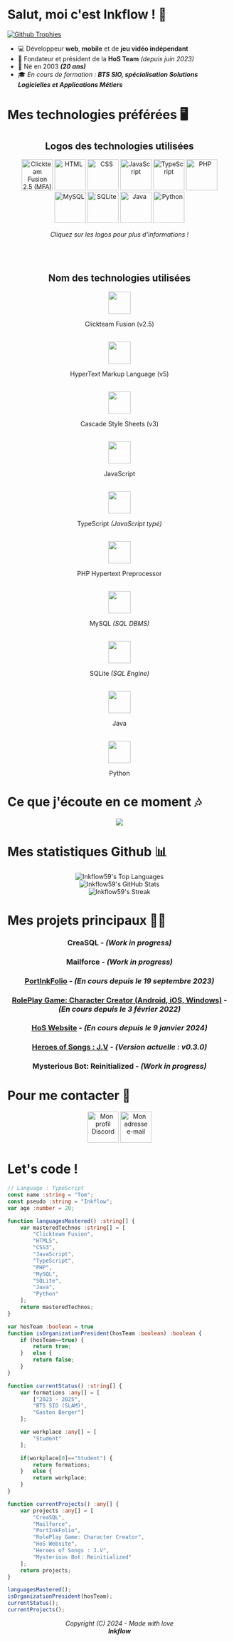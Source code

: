# Salut, moi c'est Inkflow ! 👋
[![Github Trophies](https://github-profile-trophy.vercel.app/?username=Inkflow59&theme=matrix&rank=SECRET,SSS,SS,S,AAA,AA,A,B,C)](https://github.com/ryo-ma/github-profile-trophy)<br>
- 💻 Développeur **web**, **mobile** et de **jeu vidéo indépendant**
- 👑 Fondateur et président de la **HoS Team** *(depuis juin 2023)*
- 🎂 Né en 2003 ***(20 ans)***
- 🎓 *En cours de formation : **BTS SIO, spécialisation Solutions Logicielles et Applications Métiers***

# Mes technologies préférées 🖥️
<div align="center">
  <h2>Logos des technologies utilisées</h2>
</div>

<div align="center">
<a href="https://www.clickteam.com/clickteam-fusion-2-5"><img src="technoIcons/mfaLogo.svg" width="70" height="70" alt="Clickteam Fusion 2.5 (MFA)"></a>
<a href="https://wikipedia.org/wiki/Hypertext_Markup_Language"><img src="technoIcons/htmlLogo.svg" width="70" height="70" alt="HTML"></a>
<a href="https://wikipedia.org/wiki/CSS"><img src="technoIcons/cssLogo.svg" width="70" height="70" alt="CSS"></a>
<a href="https://wikipedia.org/wiki/JavaScript"><img src="technoIcons/jsLogo.svg" width="70" height="70" alt="JavaScript"></a>
<a href="https://wikipedia.org/wiki/TypeScript"><img src="technoIcons/tsLogo.svg" width="70" height="70" alt="TypeScript"></a>
<a href="https://wikipedia.org/wiki/PHP"><img src="technoIcons/phpLogo.svg" width="70" height="70" alt="PHP"></a>
<a href="https://wikipedia.org/wiki/MySQL"><img src="technoIcons/mysqlLogo.svg" width="70" height="70" alt="MySQL"></a>
<a href="https://wikipedia.org/wiki/SQLite"><img src="technoIcons/sqliteLogo.svg" width="70" height="70" alt="SQLite"></a>
<a href="https://wikipedia.org/wiki/Java_(programming_language)"><img src="technoIcons/javaLogo.svg" width="70" height="70" alt="Java"></a>
<a href="https://wikipedia.org/wiki/Python_(programming_language)"><img src="technoIcons/pyLogo.svg" width="70" height="70" alt="Python"></a>

<p><em>Cliquez sur les logos pour plus d'informations !</em></p>
</div>
<br>
<br>
<div align="center">
  <h2>Nom des technologies utilisées</h2>
</div>

<div align="center">
  <img src="technoIcons/mfaLogo.svg" width="50" height="50"><p>Clickteam Fusion (v2.5)</p><br>
  <img src="technoIcons/htmlLogo.svg" width="50" height="50"><p>HyperText Markup Language (v5)</p><br>
  <img src="technoIcons/cssLogo.svg" width="50" height="50"><p>Cascade Style Sheets (v3)</p><br>
  <img src="technoIcons/jsLogo.svg" width="50" height="50"><p>JavaScript</p><br>
  <img src="technoIcons/tsLogo.svg" width="50" height="50"><p>TypeScript <em>(JavaScript typé)</em></p><br>
  <img src="technoIcons/phpLogo.svg" width="50" height="50"><p>PHP Hypertext Preprocessor</p><br>
  <img src="technoIcons/mysqlLogo.svg" width="50" height="50"><p>MySQL <em>(SQL DBMS)</em></p><br>
  <img src="technoIcons/sqliteLogo.svg" width="50" height="50"><p>SQLite <em>(SQL Engine)</em></p><br>
  <img src="technoIcons/javaLogo.svg" width="50" height="50"><p>Java</p><br>
  <img src="technoIcons/pyLogo.svg" width="50" height="50"><p>Python</p>
</div>

# Ce que j'écoute en ce moment 🎶
<div align="center">
  <a href="https://open.spotify.com/user/11127395499"><img src="https://spotify-recently-played-readme.vercel.app/api?user=11127395499&unique=true"/></a>
</div>

# Mes statistiques Github 📊
<div align="center">
<img src="https://github-readme-stats.vercel.app/api/top-langs/?username=Inkflow59&theme=chartreuse-dark&show_icons=true&hide_border=true&layout=compact" alt="Inkflow59's Top Languages"/><br>
<img src="https://github-readme-stats.vercel.app/api?username=Inkflow59&theme=chartreuse-dark&show_icons=true&hide_border=true&count_private=true" alt="Inkflow59's GitHub Stats"/><br>
<img src="https://github-readme-streak-stats.herokuapp.com/?user=Inkflow59&theme=chartreuse-dark&hide_border=true" alt="Inkflow59's Streak"/>
</div>

# Mes projets principaux 👨‍💻
<div align="center">
<h3><strong>CreaSQL</strong> - <em>(Work in progress)</em></h3>
<h3><strong>Mailforce</strong> - <em>(Work in progress)</em></h3>
<h3><strong><a href="https://github.com/Inkflow59/PortInkFolio">PortInkFolio</a></strong> - <em>(En cours depuis le 19 septembre 2023)</em></h3>
<h3><strong><a href="https://github.com/Inkflow59/RPGCC-Rebirth">RolePlay Game: Character Creator (Android, iOS, Windows)</a></strong> - <em>(En cours depuis le 3 février 2022)</em></h3>
<h3><strong><a href="https://hos-team.fr">HoS Website</a></strong> - <em>(En cours depuis le 9 janvier 2024)</em></h3>
<h3><strong><a href="https://inkflow.itch.io/hos-jv">Heroes of Songs : J.V</a></strong> - <em>(Version actuelle : v0.3.0)</em></h3>
<h3><strong>Mysterious Bot: Reinitialized</strong> - <em>(Work in progress)</em></h3>
</div>

# Pour me contacter 📧
<div align="center">
<a href="https://discordapp.com/users/286179374204583938"><img src="contactIcons/discord.svg" width="70" height="70" alt="Mon profil Discord"></a>
<a href="mailto:tomcucherosset@hotmail.fr"><img src="contactIcons/mail.svg" width="70" height="70" alt="Mon adresse e-mail"></a>
</div>

# Let's code !
```ts
// Language : TypeScript
const name :string = "Tom";
const pseudo :string = "Inkflow";
var age :number = 20;

function languagesMastered() :string[] {
    var masteredTechnos :string[] = [
        "Clickteam Fusion",
        "HTML5",
        "CSS3",
        "JavaScript",
        "TypeScript",
        "PHP",
        "MySQL",
        "SQLite",
        "Java",
        "Python"
    ];
    return masteredTechnos;
}

var hosTeam :boolean = true
function isOrganizationPresident(hosTeam :boolean) :boolean {
    if (hosTeam==true) {
        return true;
    }   else {
        return false;
    }
}

function currentStatus() :string[] {
    var formations :any[] = [
        ["2023 - 2025",
        "BTS SIO (SLAM)",
        "Gaston Berger"]
    ];

    var workplace :any[] = [
        "Student"
    ];

    if(workplace[0]=="Student") {
        return formations;
    }   else {
        return workplace;
    }
}

function currentProjects() :any[] {
    var projects :any[] = [
        "CreaSQL",
        "Mailforce",
        "PortInkFolio",
        "RolePlay Game: Character Creator",
        "HoS Website",
        "Heroes of Songs : J.V",
        "Mysterious Bot: Reinitialized"
    ];
    return projects;
}

languagesMastered();
isOrganizationPresident(hosTeam);
currentStatus();
currentProjects();
```

<div align="center">
<em>Copyright (C) 2024 - Made with love</em><br>
<em><strong>Inkflow</strong></em>
</div>
